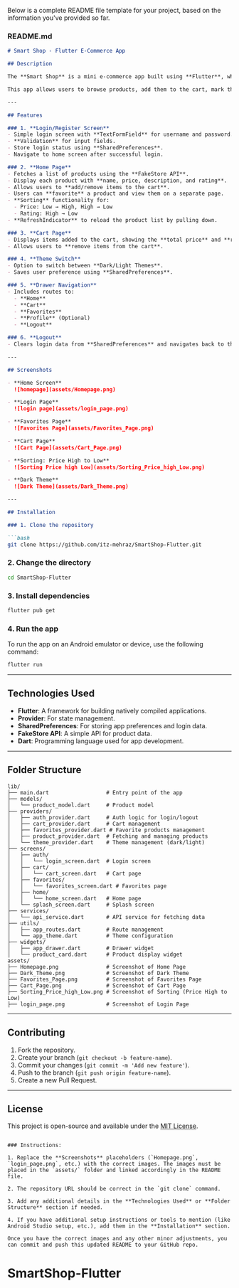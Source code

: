 Below is a complete README file template for your project, based on the information you've provided so far.

### README.md

````markdown
# Smart Shop - Flutter E-Commerce App

## Description

The **Smart Shop** is a mini e-commerce app built using **Flutter**, which incorporates various concepts like **Provider** for state management, **SharedPreferences** for persistence, **Theme toggling** (dark/light), **Navigation & routing**, and a **Basic RESTful API** using **FakeStore API**.

This app allows users to browse products, add them to the cart, mark them as favorites, and manage their theme preferences. The app is built with an emphasis on usability and a clean design.

---

## Features

### 1. **Login/Register Screen**
- Simple login screen with **TextFormField** for username and password.
- **Validation** for input fields.
- Store login status using **SharedPreferences**.
- Navigate to home screen after successful login.

### 2. **Home Page**
- Fetches a list of products using the **FakeStore API**.
- Display each product with **name, price, description, and rating**.
- Allows users to **add/remove items to the cart**.
- Users can **favorite** a product and view them on a separate page.
- **Sorting** functionality for:
  - Price: Low → High, High → Low
  - Rating: High → Low
- **RefreshIndicator** to reload the product list by pulling down.

### 3. **Cart Page**
- Displays items added to the cart, showing the **total price** and **ratings**.
- Allows users to **remove items from the cart**.

### 4. **Theme Switch**
- Option to switch between **Dark/Light Themes**.
- Saves user preference using **SharedPreferences**.

### 5. **Drawer Navigation**
- Includes routes to:
  - **Home**
  - **Cart**
  - **Favorites**
  - **Profile** (Optional)
  - **Logout**

### 6. **Logout**
- Clears login data from **SharedPreferences** and navigates back to the login screen.

---

## Screenshots

- **Home Screen**
  ![homepage](assets/Homepage.png)

- **Login Page**
  ![login page](assets/login_page.png)

- **Favorites Page**
  ![Favorites Page](assets/Favorites_Page.png)

- **Cart Page**
  ![Cart Page](assets/Cart_Page.png)

- **Sorting: Price High to Low**
  ![Sorting Price high Low](assets/Sorting_Price_high_Low.png)

- **Dark Theme**
  ![Dark Theme](assets/Dark_Theme.png)

---

## Installation

### 1. Clone the repository

```bash
git clone https://github.com/itz-mehraz/SmartShop-Flutter.git
````

### 2. Change the directory

```bash
cd SmartShop-Flutter
```

### 3. Install dependencies

```bash
flutter pub get
```

### 4. Run the app

To run the app on an Android emulator or device, use the following command:

```bash
flutter run
```

---

## Technologies Used

* **Flutter**: A framework for building natively compiled applications.
* **Provider**: For state management.
* **SharedPreferences**: For storing app preferences and login data.
* **FakeStore API**: A simple API for product data.
* **Dart**: Programming language used for app development.

---

## Folder Structure

```plaintext
lib/
├── main.dart                  # Entry point of the app
├── models/
│   └── product_model.dart     # Product model
├── providers/
│   ├── auth_provider.dart     # Auth logic for login/logout
│   ├── cart_provider.dart     # Cart management
│   ├── favorites_provider.dart # Favorite products management
│   ├── product_provider.dart  # Fetching and managing products
│   └── theme_provider.dart    # Theme management (dark/light)
├── screens/
│   ├── auth/
│   │   └── login_screen.dart  # Login screen
│   ├── cart/
│   │   └── cart_screen.dart   # Cart page
│   ├── favorites/
│   │   └── favorites_screen.dart # Favorites page
│   ├── home/
│   │   └── home_screen.dart   # Home page
│   └── splash_screen.dart     # Splash screen
├── services/
│   └── api_service.dart       # API service for fetching data
├── utils/
│   ├── app_routes.dart        # Route management
│   └── app_theme.dart         # Theme configuration
├── widgets/
│   ├── app_drawer.dart        # Drawer widget
│   └── product_card.dart      # Product display widget
assets/
├── Homepage.png               # Screenshot of Home Page
├── Dark_Theme.png             # Screenshot of Dark Theme
├── Favorites_Page.png         # Screenshot of Favorites Page
├── Cart_Page.png              # Screenshot of Cart Page
├── Sorting_Price_high_Low.png # Screenshot of Sorting (Price High to Low)
├── login_page.png             # Screenshot of Login Page
```

---

## Contributing

1. Fork the repository.
2. Create your branch (`git checkout -b feature-name`).
3. Commit your changes (`git commit -m 'Add new feature'`).
4. Push to the branch (`git push origin feature-name`).
5. Create a new Pull Request.

---

## License

This project is open-source and available under the [MIT License](LICENSE).

```

### Instructions:

1. Replace the **Screenshots** placeholders (`Homepage.png`, `login_page.png`, etc.) with the correct images. The images must be placed in the `assets/` folder and linked accordingly in the README file.
   
2. The repository URL should be correct in the `git clone` command.

3. Add any additional details in the **Technologies Used** or **Folder Structure** section if needed.

4. If you have additional setup instructions or tools to mention (like Android Studio setup, etc.), add them in the **Installation** section.

Once you have the correct images and any other minor adjustments, you can commit and push this updated README to your GitHub repo.
```
# SmartShop-Flutter

